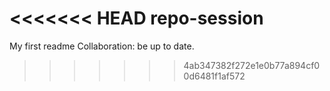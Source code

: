 <<<<<<< HEAD
repo-session
=======
My first readme
Collaboration: be up to date.
>>>>>>> 4ab347382f272e1e0b77a894cf00d6481f1af572
